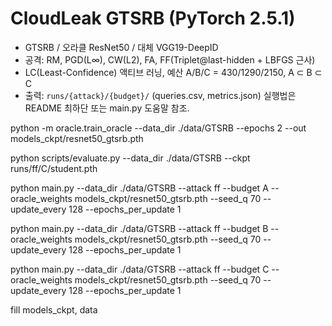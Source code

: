 # CloudLeak GTSRB (PyTorch 2.5.1)
- GTSRB / 오라클 ResNet50 / 대체 VGG19-DeepID
- 공격: RM, PGD(L∞), CW(L2), FA, FF(Triplet@last-hidden + LBFGS 근사)
- LC(Least-Confidence) 액티브 러닝, 예산 A/B/C = 430/1290/2150, A ⊂ B ⊂ C
- 출력: `runs/{attack}/{budget}/` (queries.csv, metrics.json)
실행법은 README 최하단 또는 main.py 도움말 참조.



python -m oracle.train_oracle   --data_dir ./data/GTSRB   --epochs 2   --out models_ckpt/resnet50_gtsrb.pth

python scripts/evaluate.py --data_dir ./data/GTSRB --ckpt runs/ff/C/student.pth 

python main.py --data_dir ./data/GTSRB --attack ff --budget A   --oracle_weights models_ckpt/resnet50_gtsrb.pth   --seed_q 70 --update_every 128 --epochs_per_update 1

python main.py --data_dir ./data/GTSRB --attack ff --budget B   --oracle_weights models_ckpt/resnet50_gtsrb.pth   --seed_q 70 --update_every 128 --epochs_per_update 1

python main.py --data_dir ./data/GTSRB --attack ff --budget C   --oracle_weights models_ckpt/resnet50_gtsrb.pth   --seed_q 70 --update_every 128 --epochs_per_update 1


fill models_ckpt, data